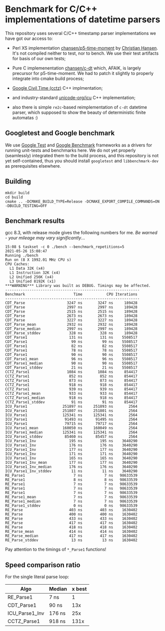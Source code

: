 # Benchmark for C/C++ implementations of datetime parsers

This repository uses several C/C++ timestamp parser implementations
we have got our access to:

- Perl XS implementation [chansen/p5-time-moment](https://github.com/chansen/p5-time-moment.git)
  by  [Christian Hansen](https://github.com/chansen). It's not compiled neither to test, nor 
  to bench. We use their test artifacts for basis of our own tests;

- Pure C implemenentation [chansen/c-dt](https://github.com/chansen/c-dt.git)
  which, AFAIK, is largely precursor for p5-time-moment. We had to patch
  it slightly to properly integrate into cmake build process;

- [Google Civil Time (cctz)](https://github.com/google/cctz.git) C++ 
  implmentation;

- and industry-standard [unicode-org/icu](https://github.com/unicode-org/icu.git) C++ implementation;

- also there is simple `re2c`-based reimplementation of `c-dt` 
  datetime parser, which supposed to show the beauty of deterministic
  finite automatas :)

## Googletest and Google benchmark

We use [Google Test](https://github.com/google/googletest.git) and 
[Google Benchmark](https://github.com/google/benchmark.git) frameworks
as a drivers for running unit-tests and benchmarks here.
We do not yet properly (seamlessly) integrated them to the
build process, and this repository is not yet self-contained, thus you should 
install `googletest` and `libbenchmark-dev` as prerequisites elsewhere.

## Building 

```shell
mkdir build
cd build
cmake .. -DCMAKE_BUILD_TYPE=Release -DCMAKE_EXPORT_COMPILE_COMMANDS=ON -DBUILD_TESTING=OFF
```

## Benchmark results

gcc 8.3, with release mode gives the following numbers for me.
_Be warned - your mileage may vary significantly_...

```
15:08 $ taskset -c 0 ./bench --benchmark_repetitions=5
2021-05-26 15:08:47
Running ./bench
Run on (8 X 1992.01 MHz CPU s)
CPU Caches:
  L1 Data 32K (x4)
  L1 Instruction 32K (x4)
  L2 Unified 256K (x4)
  L3 Unified 8192K (x1)
***WARNING*** Library was built as DEBUG. Timings may be affected.
-------------------------------------------------------------
Benchmark                      Time           CPU Iterations
-------------------------------------------------------------
CDT_Parse                   3247 ns       3247 ns     189428
CDT_Parse                   2997 ns       2997 ns     189428
CDT_Parse                   2515 ns       2515 ns     189428
CDT_Parse                   2673 ns       2673 ns     189428
CDT_Parse                   3227 ns       3227 ns     189428
CDT_Parse_mean              2932 ns       2932 ns     189428
CDT_Parse_median            2997 ns       2997 ns     189428
CDT_Parse_stddev             328 ns        328 ns     189428
CDT_Parse1                   131 ns        131 ns    5508517
CDT_Parse1                    99 ns         99 ns    5508517
CDT_Parse1                    82 ns         82 ns    5508517
CDT_Parse1                    78 ns         78 ns    5508517
CDT_Parse1                    90 ns         90 ns    5508517
CDT_Parse1_mean               96 ns         96 ns    5508517
CDT_Parse1_median             90 ns         90 ns    5508517
CDT_Parse1_stddev             21 ns         21 ns    5508517
CCTZ_Parse1                 1084 ns       1084 ns     854417
CCTZ_Parse1                  852 ns        852 ns     854417
CCTZ_Parse1                  873 ns        873 ns     854417
CCTZ_Parse1                  918 ns        918 ns     854417
CCTZ_Parse1                  939 ns        939 ns     854417
CCTZ_Parse1_mean             933 ns        933 ns     854417
CCTZ_Parse1_median           918 ns        918 ns     854417
CCTZ_Parse1_stddev            91 ns         91 ns     854417
ICU_Parse1                251897 ns     251893 ns       2564
ICU_Parse1                251807 ns     251801 ns       2564
ICU_Parse1                125341 ns     125341 ns       2564
ICU_Parse1                 91493 ns      91495 ns       2564
ICU_Parse1                 79715 ns      79717 ns       2564
ICU_Parse1_mean           160050 ns     160049 ns       2564
ICU_Parse1_median         125341 ns     125341 ns       2564
ICU_Parse1_stddev          85460 ns      85457 ns       2564
ICU_Parse1_Inv               195 ns        195 ns    3640290
ICU_Parse1_Inv               176 ns        176 ns    3640290
ICU_Parse1_Inv               177 ns        177 ns    3640290
ICU_Parse1_Inv               171 ns        171 ns    3640290
ICU_Parse1_Inv               165 ns        165 ns    3640290
ICU_Parse1_Inv_mean          177 ns        177 ns    3640290
ICU_Parse1_Inv_median        176 ns        176 ns    3640290
ICU_Parse1_Inv_stddev         11 ns         11 ns    3640290
RE_Parse1                      7 ns          7 ns   98633539
RE_Parse1                      8 ns          8 ns   98633539
RE_Parse1                      7 ns          7 ns   98633539
RE_Parse1                      7 ns          7 ns   98633539
RE_Parse1                      7 ns          7 ns   98633539
RE_Parse1_mean                 7 ns          7 ns   98633539
RE_Parse1_median               7 ns          7 ns   98633539
RE_Parse1_stddev               0 ns          0 ns   98633539
RE_Parse                     403 ns        403 ns    1630402
RE_Parse                     400 ns        400 ns    1630402
RE_Parse                     433 ns        433 ns    1630402
RE_Parse                     417 ns        417 ns    1630402
RE_Parse                     418 ns        418 ns    1630402
RE_Parse_mean                414 ns        414 ns    1630402
RE_Parse_median              417 ns        417 ns    1630402
RE_Parse_stddev               13 ns         13 ns    1630402
```

Pay attention to the timings of `*_Parse1` functions!

##  Speed comparison ratio

For the single literal parse loop:

| Algo           | Median     |  x best   |
|----------------|------------|-----------|
| RE_Parse1      | 7 ns       |  1        |
| CDT_Parse1     | 90 ns      |  13x      |
| ICU_Parse1_Inv | 176 ns     |  25x      |
| CCTZ_Parse1    | 918 ns     |  131x     |






